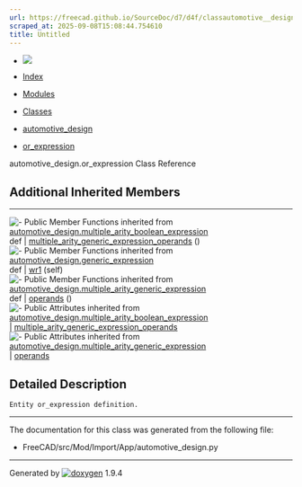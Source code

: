 ```yaml
---
url: https://freecad.github.io/SourceDoc/d7/d4f/classautomotive__design_1_1or__expression.html
scraped_at: 2025-09-08T15:08:44.754610
title: Untitled
---
```


  * [ ![](https://www.freecad.org/svg/logo-freecad.svg) ](https://freecadweb.org "FreeCAD")
  * [Index](../../index.html "Index")
  * [Modules](../../modules.html "Modules list")
  * [Classes](../../annotated.html "Annotated list")

  * [automotive_design](../../d4/ddf/namespaceautomotive__design.html)
  * [or_expression](../../d7/d4f/classautomotive__design_1_1or__expression.html)

automotive_design.or_expression Class Reference

##  Additional Inherited Members  
  
---  
![-](../../closed.png) Public Member Functions inherited from
[automotive_design.multiple_arity_boolean_expression](../../d7/d29/classautomotive__design_1_1multiple__arity__boolean__expression.html)  
def | [multiple_arity_generic_expression_operands](../../d7/d29/classautomotive__design_1_1multiple__arity__boolean__expression.html#abdead03fa18f3f2214f15748d6e134ca) ()  
![-](../../closed.png) Public Member Functions inherited from
[automotive_design.generic_expression](../../d3/d52/classautomotive__design_1_1generic__expression.html)  
def | [wr1](../../d3/d52/classautomotive__design_1_1generic__expression.html#aea35213a5e29cdc6cc6a201099976f3e) (self)  
![-](../../closed.png) Public Member Functions inherited from
[automotive_design.multiple_arity_generic_expression](../../d0/d0a/classautomotive__design_1_1multiple__arity__generic__expression.html)  
def | [operands](../../d0/d0a/classautomotive__design_1_1multiple__arity__generic__expression.html#ad60a877aa162b6fec898e83f7b4f6802) ()  
![-](../../closed.png) Public Attributes inherited from
[automotive_design.multiple_arity_boolean_expression](../../d7/d29/classautomotive__design_1_1multiple__arity__boolean__expression.html)  
|
[multiple_arity_generic_expression_operands](../../d7/d29/classautomotive__design_1_1multiple__arity__boolean__expression.html#a587e78039478f4f32e42b4733d1c2875)  
![-](../../closed.png) Public Attributes inherited from
[automotive_design.multiple_arity_generic_expression](../../d0/d0a/classautomotive__design_1_1multiple__arity__generic__expression.html)  
|
[operands](../../d0/d0a/classautomotive__design_1_1multiple__arity__generic__expression.html#af5f9602d3b4df221c5fa6d277596f1df)  
  
## Detailed Description

    
    
    Entity or_expression definition.

* * *

The documentation for this class was generated from the following file:

  * FreeCAD/src/Mod/Import/App/automotive_design.py

* * *

Generated by
[![doxygen](../../doxygen.svg)](https://www.doxygen.org/index.html) 1.9.4

